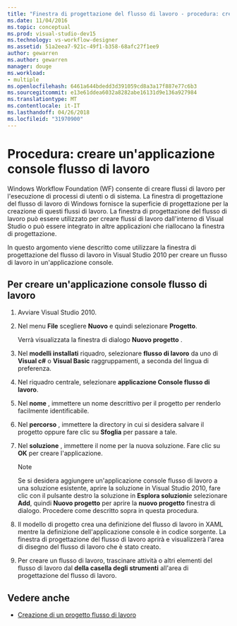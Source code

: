 ```yaml
---
title: "Finestra di progettazione del flusso di lavoro - procedura: creare un'applicazione Console flusso di lavoro"
ms.date: 11/04/2016
ms.topic: conceptual
ms.prod: visual-studio-dev15
ms.technology: vs-workflow-designer
ms.assetid: 51a2eea7-921c-49f1-b358-68afc27f1ee9
author: gewarren
ms.author: gewarren
manager: douge
ms.workload:
- multiple
ms.openlocfilehash: 6461a644bdedd3d391059cd8a3a17f887e77c6b3
ms.sourcegitcommit: e13e61ddea6032a8282abe16131d9e136a927984
ms.translationtype: MT
ms.contentlocale: it-IT
ms.lasthandoff: 04/26/2018
ms.locfileid: "31970900"
---
```

# <a name="how-to-create-a-workflow-console-application"></a>Procedura: creare un'applicazione console flusso di lavoro

Windows Workflow Foundation (WF) consente di creare flussi di lavoro per l'esecuzione di processi di utenti o di sistema. La finestra di progettazione del flusso di lavoro di Windows fornisce la superficie di progettazione per la creazione di questi flussi di lavoro. La finestra di progettazione del flusso di lavoro può essere utilizzato per creare flussi di lavoro dall'interno di Visual Studio o può essere integrato in altre applicazioni che riallocano la finestra di progettazione.

In questo argomento viene descritto come utilizzare la finestra di progettazione del flusso di lavoro in Visual Studio 2010 per creare un flusso di lavoro in un'applicazione console.

## <a name="to-create-a-workflow-console-application"></a>Per creare un'applicazione console flusso di lavoro

1.  Avviare Visual Studio 2010.

2.  Nel menu **File** scegliere **Nuovo** e quindi selezionare **Progetto**.

     Verrà visualizzata la finestra di dialogo **Nuovo progetto** .

3.  Nel **modelli installati** riquadro, selezionare **flusso di lavoro** da uno di **Visual c#** o **Visual Basic** raggruppamenti, a seconda del lingua di preferenza.

4.  Nel riquadro centrale, selezionare **applicazione Console flusso di lavoro**.

5.  Nel **nome** , immettere un nome descrittivo per il progetto per renderlo facilmente identificabile.

6.  Nel **percorso** , immettere la directory in cui si desidera salvare il progetto oppure fare clic su **Sfoglia** per passare a tale.

7.  Nel **soluzione** , immettere il nome per la nuova soluzione. Fare clic su **OK** per creare l'applicazione.

    > [!NOTE]
    > Se si desidera aggiungere un'applicazione console flusso di lavoro a una soluzione esistente, aprire la soluzione in Visual Studio 2010, fare clic con il pulsante destro la soluzione in **Esplora soluzioni**e selezionare **Add**, quindi  **Nuovo progetto** per aprire la **nuovo progetto** finestra di dialogo. Procedere come descritto sopra in questa procedura.

8.  Il modello di progetto crea una definizione del flusso di lavoro in XAML mentre la definizione dell'applicazione console è in codice sorgente. La finestra di progettazione del flusso di lavoro aprirà e visualizzerà l'area di disegno del flusso di lavoro che è stato creato.

9. Per creare un flusso di lavoro, trascinare attività o altri elementi del flusso di lavoro dal **della casella degli strumenti** all'area di progettazione del flusso di lavoro.

## <a name="see-also"></a>Vedere anche

- [Creazione di un progetto flusso di lavoro](../workflow-designer/creating-a-workflow-project.md)